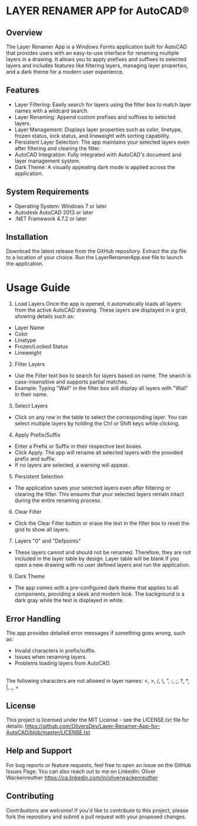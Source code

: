 # LAYER RENAMER APP for AutoCAD®
## Overview
The Layer Renamer App is a Windows Forms application built for AutoCAD that provides users with an easy-to-use interface for renaming multiple layers in a drawing. It allows you to apply prefixes and suffixes to selected layers and includes features like filtering layers, managing layer properties, and a dark theme for a modern user experience.

## Features
- Layer Filtering: Easily search for layers using the filter box to match layer names with a wildcard search.
- Layer Renaming: Append custom prefixes and suffixes to selected layers.
- Layer Management: Displays layer properties such as color, linetype, frozen status, lock status, and lineweight with sorting capability.
- Persistent Layer Selection: The app maintains your selected layers even after filtering and clearing the filter.
- AutoCAD Integration: Fully integrated with AutoCAD's document and layer management system.
- Dark Theme: A visually appealing dark mode is applied across the application.

## System Requirements
- Operating System: Windows 7 or later
- Autodesk AutoCAD 2013 or later
- .NET Framework 4.7.2 or later

## Installation
Download the latest release from the GitHub repository.
Extract the zip file to a location of your choice.
Run the LayerRenamerApp.exe file to launch the application.

# Usage Guide
1. Load Layers
Once the app is opened, it automatically loads all layers from the active AutoCAD drawing. These layers are displayed in a grid, showing details such as:
- Layer Name
- Color
- Linetype
- Frozen/Locked Status
- Lineweight

2. Filter Layers
- Use the Filter text box to search for layers based on name. The search is case-insensitive and supports partial matches.
- Example: Typing "Wall" in the filter box will display all layers with "Wall" in their name.

3. Select Layers
- Click on any row in the table to select the corresponding layer. You can select multiple layers by holding the Ctrl or Shift keys while clicking.

4. Apply Prefix/Suffix
- Enter a Prefix or Suffix in their respective text boxes.
- Click Apply. The app will rename all selected layers with the provided prefix and suffix.
- If no layers are selected, a warning will appear.

5. Persistent Selection
- The application saves your selected layers even after filtering or clearing the filter. This ensures that your selected layers remain intact during the entire renaming process.

6. Clear Filter
- Click the Clear Filter button or erase the text in the filter box to reset the grid to show all layers.

7. Layers "0" and "Defpoints"
- These layers cannot and should not be renamed. Therefore, they are not included in the layer table by design. Layer table will be blank if you open a new drawing with no user defined layers and run the application.

9. Dark Theme
- The app comes with a pre-configured dark theme that applies to all components, providing a sleek and modern look. The background is a dark gray while the text is displayed in white.

## Error Handling
The app provides detailed error messages if something goes wrong, such as:
- Invalid characters in prefix/suffix.
- Issues when renaming layers.
- Problems loading layers from AutoCAD.
</br>
The following characters are not allowed in layer names:
<, >, /, \, ", :, ;, ?, *, |, ,, =

## License
This project is licensed under the MIT License - see the LICENSE.txt file for details: https://github.com/OliversDev/Layer-Renamer-App-for-AutoCAD/blob/master/LICENSE.txt

## Help and Support
For bug reports or feature requests, feel free to open an issue on the GitHub Issues Page.
You can also reach out to me on LinkedIn: Oliver Wackenreuther https://ca.linkedin.com/in/oliverwackenreuther

## Contributing
Contributions are welcome! If you'd like to contribute to this project, please fork the repository and submit a pull request with your proposed changes.

